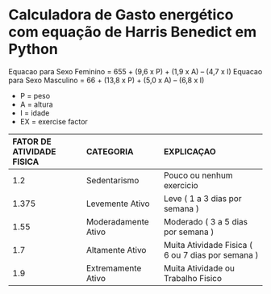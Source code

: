 # Calculadora de Gasto energético com equação de Harris Benedict em Python

Equacao para Sexo Feminino = 655 + (9,6 x P) + (1,9 x A) – (4,7 x I)
Equacao para Sexo Masculino = 66 + (13,8 x P) + (5,0 x A) – (6,8 x I)

 - P = peso
 - A = altura
 - I = idade
 - EX = exercise factor

| FATOR DE ATIVIDADE FISICA  | CATEGORIA              | EXPLICAÇAO                                         | 
| :---                       | :---                   | :------------------------------------------------- |
| 1.2                        | Sedentarismo           | Pouco ou nenhum exercicio                          |
| 1.375                      | Levemente Ativo        | Leve ( 1 a 3 dias por semana )                     |
| 1.55                       | Moderadamente Ativo    | Moderado ( 3 a 5 dias por semana )                 |
| 1.7                        | Altamente Ativo        | Muita Atividade Fisica ( 6 ou 7 dias por semana )  |
| 1.9                        | Extremamente Ativo     | Muita Atividade ou Trabalho Fisico                 |

